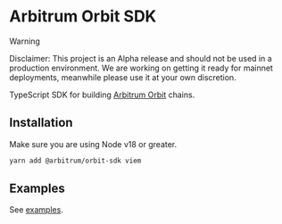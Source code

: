 # Arbitrum Orbit SDK

> [!WARNING]
> Disclaimer: This project is an Alpha release and should not be used in a production environment. We are working on getting it ready for mainnet deployments, meanwhile please use it at your own discretion.

TypeScript SDK for building [Arbitrum Orbit](https://arbitrum.io/orbit) chains.

## Installation

Make sure you are using Node v18 or greater.

```bash
yarn add @arbitrum/orbit-sdk viem
```

## Examples

See [examples](./examples).
